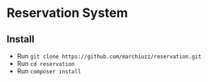 # Reservation System

## Install
- Run `git clone https://github.com/marchiuzz/reservation.git`
- Run `cd reservation`
- Run `composer install`